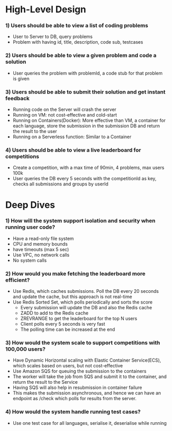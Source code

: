 # High-Level Design
### 1) Users should be able to view a list of coding problems
  - User to Server to DB, query problems
  - Problem with having id, title, description, code sub, testcases

### 2) Users should be able to view a given problem and code a solution
 - User queries the problem with problemId, a code stub for that problem is given

### 3) Users should be able to submit their solution and get instant feedback
  - Running code on the Server will crash the server
  - Running on VM: not cost-effective and cold-start
  - Running on Containers(Docker): More effective than VM, a container for each language, store the submission in the submission DB and return the result to the user
  - Running on a Serverless function: Similar to a Container

### 4) Users should be able to view a live leaderboard for competitions
  - Create a competition, with a max time of 90min, 4 problems, max users 100k
  - User queries the DB every 5 seconds with the competitionId as key, checks all submissions and groups by userId

# Deep Dives
### 1) How will the system support isolation and security when running user code?
  - Have a read-only file system
  - CPU and memory bounds
  - have timeouts (max 5 sec)
  - Use VPC, no network calls
  - No system calls

### 2) How would you make fetching the leaderboard more efficient?
  - Use Redis, which caches submissions. Poll the DB every 20 seconds and update the cache, but this approach is not real-time
  - Use Redis Sorted Set, which polls periodically and sorts the score
    - Every submission will update the DB and also the Redis cache
    - ZADD to add to the Redis cache
    - ZREVRANGE to get the leaderboard for the top N users
    - Client polls every 5 seconds is very fast
    - The polling time can be increased at the end
   
### 3) How would the system scale to support competitions with 100,000 users?
  - Have Dynamic Horizontal scaling with Elastic Container Service(ECS), which scales based on users, but not cost-effective
  - Use Amazon SQS for queuing the submission to the containers
  - The worker will take the job from SQS and submit it to the container, and return the result to the Service
  - Having SQS will also help in resubmission in container failure
  - This makes the submission asynchronous, and hence we can have an endpoint as /check which polls for results from the server.

### 4) How would the system handle running test cases?
  - Use one test case for all languages, serialise it, deserialise while running

